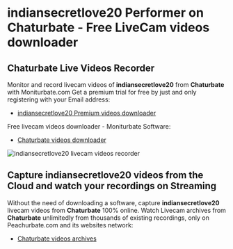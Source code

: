 # indiansecretlove20 Performer on Chaturbate - Free LiveCam videos downloader

## Chaturbate Live Videos Recorder

Monitor and record livecam videos of **indiansecretlove20** from **Chaturbate** with Moniturbate.com
Get a premium trial for free by just and only registering with your Email address:
* [indiansecretlove20 Premium videos downloader](https://moniturbate.com/request-demo-licence-key.html)

Free livecam videos downloader - Moniturbate Software:
* [Chaturbate videos downloader](https://moniturbate.com/moniturbate-download-software.html)

![indiansecretlove20 livecam videos recorder](https://peachurnet.com/templates/moniturbate-software.png)


## Capture indiansecretlove20 videos from the Cloud and watch your recordings on Streaming

Without the need of downloading a software, capture **indiansecretlove20** livecam videos from **Chaturbate** 100% online.
Watch Livecam archives from **Chaturbate** unlimitedly from thousands of existing recordings, only on Peachurbate.com and its websites network:
* [Chaturbate videos archives](https://peachurnet.com/)